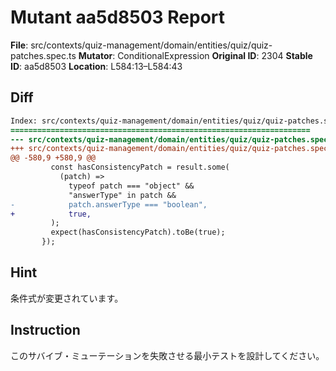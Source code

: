 # Mutant aa5d8503 Report

**File**: src/contexts/quiz-management/domain/entities/quiz/quiz-patches.spec.ts
**Mutator**: ConditionalExpression
**Original ID**: 2304
**Stable ID**: aa5d8503
**Location**: L584:13–L584:43

## Diff

```diff
Index: src/contexts/quiz-management/domain/entities/quiz/quiz-patches.spec.ts
===================================================================
--- src/contexts/quiz-management/domain/entities/quiz/quiz-patches.spec.ts	original
+++ src/contexts/quiz-management/domain/entities/quiz/quiz-patches.spec.ts	mutated #2304
@@ -580,9 +580,9 @@
         const hasConsistencyPatch = result.some(
           (patch) =>
             typeof patch === "object" &&
             "answerType" in patch &&
-            patch.answerType === "boolean",
+            true,
         );
         expect(hasConsistencyPatch).toBe(true);
       });
```

## Hint

条件式が変更されています。

## Instruction

このサバイブ・ミューテーションを失敗させる最小テストを設計してください。
